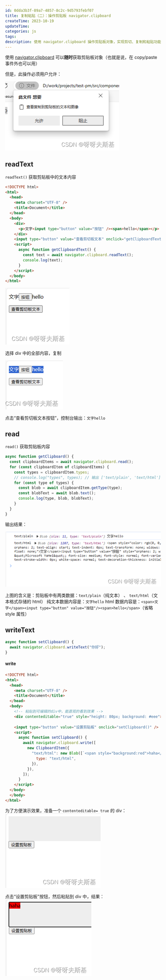 ```yaml
---
id: 0dda3b3f-89a7-4857-8c2c-9d5793febf07
title: 复制粘贴（二）：操作剪贴板 navigator.clipboard
createTime: 2023-10-19
updateTime:
categories: js
tags:
description: 使用 navigator.clipboard 操作剪贴板对象，实现剪切、复制和粘贴功能。
---
```


使用 [navigator.clipboard](https://developer.mozilla.org/zh-CN/docs/Web/API/Navigator/clipboard) 可以**随时**获取剪贴板对象（也就是说，在 copy/paste 事件外也可以用）

但是，此操作必须用户允许：

![在这里插入图片描述](../post-assets/589866a1-2cea-4e88-8099-5717c390165a.png)

## readText

`readText()` 获取剪贴板中的文本内容

```html
<!DOCTYPE html>
<html>
  <head>
    <meta charset="UTF-8" />
    <title>Document</title>
  </head>
  <body>
    <div>
      <p>文字<input type="button" value="按钮" /><span>hello</span></p>
    </div>
    <input type="button" value="查看剪切板文本" onclick="getClipboardText()" />
    <script>
      async function getClipboardText() {
        const text = await navigator.clipboard.readText();
        console.log(text);
      }
    </script>
  </body>
</html>
```

![在这里插入图片描述](../post-assets/836042f1-740d-4a6d-8019-594c0c6a1cf5.png)

选择 div 中的全部内容，复制

![在这里插入图片描述](../post-assets/074c5a62-44bc-43ad-aef1-b91793150233.png)

点击“查看剪切板文本按钮”，控制台输出：`文字hello`

## read

`read()` 获取剪贴板内容

```js
async function getClipboard() {
  const clipboardItems = await navigator.clipboard.read();
  for (const clipboardItem of clipboardItems) {
    const types = clipboardItem.types;
    // console.log("types", types); // 输出 ['text/plain', 'text/html']
    for (const type of types) {
      const blob = await clipboardItem.getType(type);
      const blobText = await blob.text();
      console.log(type, blob, blobText);
    }
  }
}
```

输出结果：

![在这里插入图片描述](../post-assets/edd78491-c86b-4051-b8cc-32b0950681d1.png)

上图的含义是：剪贴板中有两类数据：`text/plain`（纯文本） 、 `text/html`（文本格式存储的 html）
纯文本数据内容是：`文字hello`
html 数据内容是：`<span>文字</span><input type="button" value="按钮"/><span>hello</span>`（省略 style 属性）

## writeText

```js
async function setClipboard() {
  await navigator.clipboard.writeText("你好");
}
```

#### write

```html
<!DOCTYPE html>
<html>
  <head>
    <meta charset="UTF-8" />
    <title>Document</title>
  </head>
  <body>
    <!-- 粘贴到可编辑的div中，能直观的看到效果 -->
    <div contenteditable="true" style="height: 80px; background: #eee"></div>

    <input type="button" value="设置剪贴板" onclick="setClipboard()" />
    <script>
      async function setClipboard() {
        await navigator.clipboard.write([
          new ClipboardItem({
            "text/html": new Blob([`<span style="background:red">haha</span>`], {
              type: "text/html",
            }),
          }),
        ]);
      }
    </script>
  </body>
  </body>
</html>

```

为了方便演示效果，准备一个 `contenteditable= true` 的 div：
![在这里插入图片描述](../post-assets/44a6b374-5b1d-40a7-997b-84518253ca6a.png)

点击“设置剪贴板"按钮，然后粘贴到 div 中，结果：
![在这里插入图片描述](../post-assets/5a19d2f2-c5f5-47b1-9515-21b47836cc67.png)
